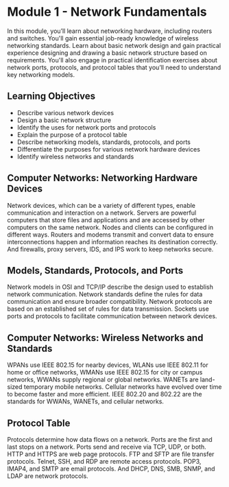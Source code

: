 # Module 1 - Network Fundamentals
In this module, you’ll learn about networking hardware, including routers and switches. You'll gain essential job-ready knowledge of wireless networking standards. Learn about basic network design and gain practical experience designing and drawing a basic network structure based on requirements. You'll also engage in practical identification exercises about network ports, protocols, and protocol tables that you’ll need to understand key networking models.

## Learning Objectives
- Describe various network devices
- Design a basic network structure
- Identify the uses for network ports and protocols
- Explain the purpose of a protocol table
- Describe networking models, standards, protocols, and ports
- Differentiate the purposes for various network hardware devices
- Identify wireless networks and standards

## Computer Networks: Networking Hardware Devices
Network devices, which can be a variety of different types, enable communication and interaction on a network. Servers are powerful computers that store files and applications and are accessed by other computers on the same network. Nodes and clients can be configured in different ways. Routers and modems transmit and convert data to ensure interconnections happen and information reaches its destination correctly. And firewalls, proxy servers, IDS, and IPS work to keep networks secure. 

## Models, Standards, Protocols, and Ports
Network models in OSI and TCP/IP describe the design used to establish network communication. Network standards define the rules for data communication and ensure broader compatibility. Network protocols are based on an established set of rules for data transmission. Sockets use ports and protocols to facilitate communication between network devices.

## Computer Networks: Wireless Networks and Standards
WPANs use IEEE 802.15 for nearby devices, WLANs use IEEE 802.11 for home or office networks, WMANs use IEEE 802.15 for city or campus networks, WWANs supply regional or global networks. WANETs are land-sized temporary mobile networks. Cellular networks have evolved over time to become faster and more efficient. IEEE 802.20 and 802.22 are the standards for WWANs, WANETs, and cellular networks.

## Protocol Table
Protocols determine how data flows on a network. Ports are the first and last stops on a network. Ports send and receive via TCP, UDP, or both. HTTP and HTTPS are web page protocols.
FTP and SFTP are file transfer protocols. Telnet, SSH, and RDP are remote access protocols. POP3, IMAP4, and SMTP are email protocols. And DHCP, DNS, SMB, SNMP, and LDAP are network protocols.
